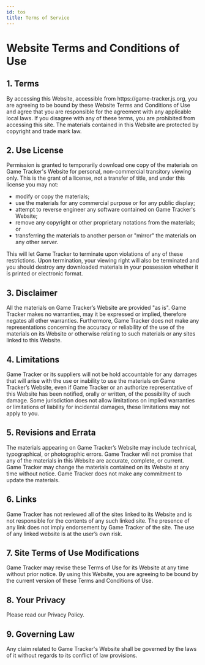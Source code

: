 ```yaml
---
id: tos
title: Terms of Service
---
```


<h1>Website Terms and Conditions of Use</h1>

<h2>1. Terms</h2>

<p>By accessing this Website, accessible from https://game-tracker.js.org, you are agreeing to be bound by these Website Terms and Conditions of Use and agree that you are responsible for the agreement with any applicable local laws. If you disagree with any of these terms, you are prohibited from accessing this site. The materials contained in this Website are protected by copyright and trade mark law.</p>

<h2>2. Use License</h2>

<p>Permission is granted to temporarily download one copy of the materials on Game Tracker's Website for personal, non-commercial transitory viewing only. This is the grant of a license, not a transfer of title, and under this license you may not:</p>

<ul>
    <li>modify or copy the materials;</li>
    <li>use the materials for any commercial purpose or for any public display;</li>
    <li>attempt to reverse engineer any software contained on Game Tracker's Website;</li>
    <li>remove any copyright or other proprietary notations from the materials; or</li>
    <li>transferring the materials to another person or "mirror" the materials on any other server.</li>
</ul>

<p>This will let Game Tracker to terminate upon violations of any of these restrictions. Upon termination, your viewing right will also be terminated and you should destroy any downloaded materials in your possession whether it is printed or electronic format.</p>

<h2>3. Disclaimer</h2>

<p>All the materials on Game Tracker’s Website are provided "as is". Game Tracker makes no warranties, may it be expressed or implied, therefore negates all other warranties. Furthermore, Game Tracker does not make any representations concerning the accuracy or reliability of the use of the materials on its Website or otherwise relating to such materials or any sites linked to this Website.</p>

<h2>4. Limitations</h2>

<p>Game Tracker or its suppliers will not be hold accountable for any damages that will arise with the use or inability to use the materials on Game Tracker’s Website, even if Game Tracker or an authorize representative of this Website has been notified, orally or written, of the possibility of such damage. Some jurisdiction does not allow limitations on implied warranties or limitations of liability for incidental damages, these limitations may not apply to you.</p>

<h2>5. Revisions and Errata</h2>

<p>The materials appearing on Game Tracker’s Website may include technical, typographical, or photographic errors. Game Tracker will not promise that any of the materials in this Website are accurate, complete, or current. Game Tracker may change the materials contained on its Website at any time without notice. Game Tracker does not make any commitment to update the materials.</p>

<h2>6. Links</h2>

<p>Game Tracker has not reviewed all of the sites linked to its Website and is not responsible for the contents of any such linked site. The presence of any link does not imply endorsement by Game Tracker of the site. The use of any linked website is at the user’s own risk.</p>

<h2>7. Site Terms of Use Modifications</h2>

<p>Game Tracker may revise these Terms of Use for its Website at any time without prior notice. By using this Website, you are agreeing to be bound by the current version of these Terms and Conditions of Use.</p>

<h2>8. Your Privacy</h2>

<p>Please read our Privacy Policy.</p>

<h2>9. Governing Law</h2>

<p>Any claim related to Game Tracker's Website shall be governed by the laws of it without regards to its conflict of law provisions.</p>
